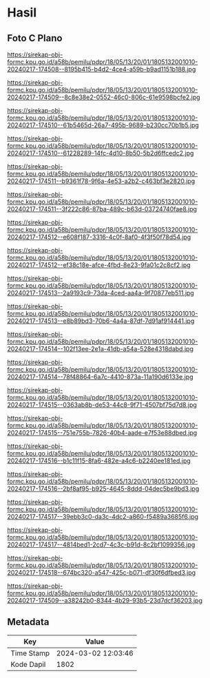 # Hasil

## Foto C Plano

https://sirekap-obj-formc.kpu.go.id/a58b/pemilu/pdpr/18/05/13/20/01/1805132001010-20240217-174508--8195b415-b4d2-4ce4-a59b-b9ad1151b188.jpg

https://sirekap-obj-formc.kpu.go.id/a58b/pemilu/pdpr/18/05/13/20/01/1805132001010-20240217-174509--8c8e38e2-0552-46c0-806c-61e9598bcfe2.jpg

https://sirekap-obj-formc.kpu.go.id/a58b/pemilu/pdpr/18/05/13/20/01/1805132001010-20240217-174510--61b5465d-26a7-495b-9689-b230cc70b1b5.jpg

https://sirekap-obj-formc.kpu.go.id/a58b/pemilu/pdpr/18/05/13/20/01/1805132001010-20240217-174510--61228289-14fc-4d10-8b50-5b2d6ffcedc2.jpg

https://sirekap-obj-formc.kpu.go.id/a58b/pemilu/pdpr/18/05/13/20/01/1805132001010-20240217-174511--b9361f78-9f6a-4e53-a2b2-c463bf3e2820.jpg

https://sirekap-obj-formc.kpu.go.id/a58b/pemilu/pdpr/18/05/13/20/01/1805132001010-20240217-174511--3f222c86-87ba-489c-b63d-03724740fae8.jpg

https://sirekap-obj-formc.kpu.go.id/a58b/pemilu/pdpr/18/05/13/20/01/1805132001010-20240217-174512--e608f187-3316-4c0f-8af0-4f3f50f78d54.jpg

https://sirekap-obj-formc.kpu.go.id/a58b/pemilu/pdpr/18/05/13/20/01/1805132001010-20240217-174512--ef38c18e-afce-4fbd-8e23-9fa01c2c8cf2.jpg

https://sirekap-obj-formc.kpu.go.id/a58b/pemilu/pdpr/18/05/13/20/01/1805132001010-20240217-174513--2a9193c9-73da-4ced-aa4a-9f70877eb511.jpg

https://sirekap-obj-formc.kpu.go.id/a58b/pemilu/pdpr/18/05/13/20/01/1805132001010-20240217-174513--e8b89bd3-70b6-4a4a-87df-7d91af914441.jpg

https://sirekap-obj-formc.kpu.go.id/a58b/pemilu/pdpr/18/05/13/20/01/1805132001010-20240217-174514--102f13ee-2e1a-41db-a54a-528e4318dabd.jpg

https://sirekap-obj-formc.kpu.go.id/a58b/pemilu/pdpr/18/05/13/20/01/1805132001010-20240217-174514--78f48864-6a7c-4410-873a-11a190d6133e.jpg

https://sirekap-obj-formc.kpu.go.id/a58b/pemilu/pdpr/18/05/13/20/01/1805132001010-20240217-174515--0363ab8b-de53-44c8-9f71-4507bf75d7d8.jpg

https://sirekap-obj-formc.kpu.go.id/a58b/pemilu/pdpr/18/05/13/20/01/1805132001010-20240217-174515--751e755b-7826-40b4-aade-e7f53e88dbed.jpg

https://sirekap-obj-formc.kpu.go.id/a58b/pemilu/pdpr/18/05/13/20/01/1805132001010-20240217-174516--b1c11f15-8fa6-482e-a4c6-b2240ee181ed.jpg

https://sirekap-obj-formc.kpu.go.id/a58b/pemilu/pdpr/18/05/13/20/01/1805132001010-20240217-174516--2bf8af95-b925-4645-8ddd-04dec5be9bd3.jpg

https://sirekap-obj-formc.kpu.go.id/a58b/pemilu/pdpr/18/05/13/20/01/1805132001010-20240217-174517--39ebb3c0-da3c-4dc2-a860-f5489a3685f6.jpg

https://sirekap-obj-formc.kpu.go.id/a58b/pemilu/pdpr/18/05/13/20/01/1805132001010-20240217-174517--4814bed1-2cd7-4c3c-b91d-8c2bf1099356.jpg

https://sirekap-obj-formc.kpu.go.id/a58b/pemilu/pdpr/18/05/13/20/01/1805132001010-20240217-174518--674bc320-a547-425c-b071-df30f6dfbed3.jpg

https://sirekap-obj-formc.kpu.go.id/a58b/pemilu/pdpr/18/05/13/20/01/1805132001010-20240217-174509--a38242b0-8344-4b29-93b5-23d7dcf36203.jpg


## Metadata

| Key        | Value               |
| ---------- | ------------------- |
| Time Stamp | 2024-03-02 12:03:46 |
| Kode Dapil | 1802                |



